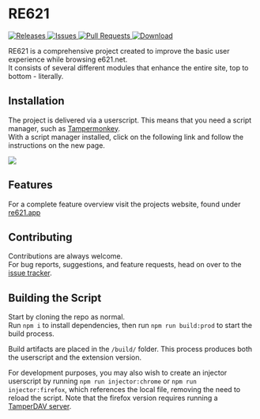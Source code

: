 <div>
  <h1>RE621</h1>
  <div>
    <a href="https://github.com/re621/re621/releases">
      <img src="https://img.shields.io/github/v/release/re621/re621.Legacy?label=version&style=flat-square" alt="Releases">
    </a>
    <a href="https://github.com/re621/re621/issues">
      <img src="https://img.shields.io/github/issues/re621/re621.Legacy?&style=flat-square" alt="Issues">
    </a>
    <a href="https://github.com/re621/re621/pulls">
      <img src="https://img.shields.io/github/issues-pr/re621/re621.Legacy?style=flat-square" alt="Pull Requests">
    </a>
    <a href="https://github.com/re621/re621/releases/latest/download/script.user.js">
      <img src="https://img.shields.io/github/downloads/re621/re621.Legacy/total?style=flat-square" alt="Download">
    </a>
  </div>
</div>

RE621 is a comprehensive project created to improve the basic user experience while browsing e621.net.  
It consists of several different modules that enhance the entire site, top to bottom - literally.

## Installation

The project is delivered via a userscript. This means that you need a script manager, such as [Tampermonkey](https://tampermonkey.net/).  
With a script manager installed, click on the following link and follow the instructions on the new page.

<a href="https://github.com/re621/re621.Legacy/releases/latest/download/script.user.js">
  <img src="https://img.shields.io/github/v/release/re621/re621.Legacy?label=Install&style=for-the-badge">
</a>

## Features

For a complete feature overview visit the projects website, found under [re621.app](https://re621.app/)

## Contributing

Contributions are always welcome.  
For bug reports, suggestions, and feature requests, head on over to the [issue tracker](https://github.com/re621/re621.Legacy/issues).

## Building the Script

Start by cloning the repo as normal.  
Run `npm i` to install dependencies, then run `npm run build:prod` to start the build process.

Build artifacts are placed in the `/build/` folder. This process produces both the userscript and the extension version.

For development purposes, you may also wish to create an injector userscript by running `npm run injector:chrome` or `npm run injector:firefox`, which references the local file, removing the need to reload the script. Note that the firefox version requires running a [TamperDAV server](https://github.com/Tampermonkey/tamperdav).
